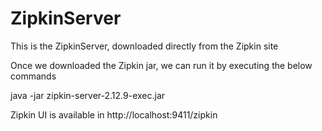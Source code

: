 # ZipkinServer
This is the ZipkinServer, downloaded directly from the Zipkin site 

Once we downloaded the Zipkin jar, we can run it by executing the below commands

java -jar zipkin-server-2.12.9-exec.jar

Zipkin UI is available in http://localhost:9411/zipkin


